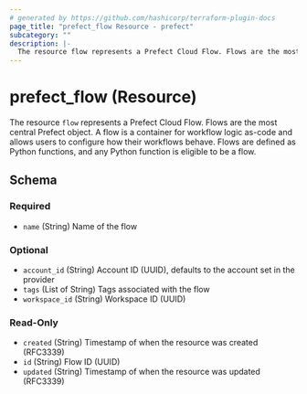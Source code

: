 ```yaml
---
# generated by https://github.com/hashicorp/terraform-plugin-docs
page_title: "prefect_flow Resource - prefect"
subcategory: ""
description: |-
  The resource flow represents a Prefect Cloud Flow. Flows are the most central Prefect object. A flow is a container for workflow logic as-code and allows users to configure how their workflows behave. Flows are defined as Python functions, and any Python function is eligible to be a flow.
---
```


# prefect_flow (Resource)

The resource `flow` represents a Prefect Cloud Flow. Flows are the most central Prefect object. A flow is a container for workflow logic as-code and allows users to configure how their workflows behave. Flows are defined as Python functions, and any Python function is eligible to be a flow.



<!-- schema generated by tfplugindocs -->
## Schema

### Required

- `name` (String) Name of the flow

### Optional

- `account_id` (String) Account ID (UUID), defaults to the account set in the provider
- `tags` (List of String) Tags associated with the flow
- `workspace_id` (String) Workspace ID (UUID)

### Read-Only

- `created` (String) Timestamp of when the resource was created (RFC3339)
- `id` (String) Flow ID (UUID)
- `updated` (String) Timestamp of when the resource was updated (RFC3339)
